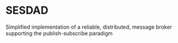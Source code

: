 # SESDAD
Simplified implementation of a reliable, distributed, message broker supporting the publish-subscribe paradigm
